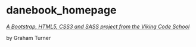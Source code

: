 # danebook_homepage

*[A Bootstrap, HTML5, CSS3 and SASS project from the Viking Code School](http://www.vikingcodeschool.com)*

by Graham Turner